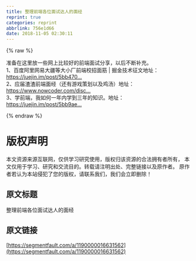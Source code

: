 ```yaml
---
title: 整理前端各位面试达人的面经
reprint: true
categories: reprint
abbrlink: 756e1d66
date: 2018-11-05 02:30:11
---
```


{% raw %}
<p>&#x51C6;&#x5907;&#x5728;&#x8FD9;&#x91CC;&#x653E;&#x4E00;&#x4E9B;&#x7F51;&#x4E0A;&#x6BD4;&#x8F83;&#x597D;&#x7684;&#x524D;&#x7AEF;&#x9762;&#x8BD5;&#x5206;&#x4EAB;&#xFF0C;&#x4EE5;&#x540E;&#x4E0D;&#x65AD;&#x8865;&#x5145;&#x3002;<br>1&#x3001;&#x767E;&#x5EA6;&#x963F;&#x91CC;&#x7F51;&#x6613;&#x5927;&#x7586;&#x7B49;&#x5927;&#x5C0F;&#x5382;&#x524D;&#x7AEF;&#x6821;&#x62DB;&#x9762;&#x7B4B; | &#x6398;&#x91D1;&#x6280;&#x672F;&#x5F81;&#x6587;&#x5730;&#x5740;&#xFF1A;<a href="https://juejin.im/post/5bb470295188255c5e66f88f" rel="nofollow noreferrer" target="_blank">https://juejin.im/post/5bb470...</a><br>2&#x3001;&#x5E94;&#x5C4A;&#x6E23;&#x6E23;&#x524D;&#x7AEF;&#x9762;&#x7ECF;&#xFF08;&#x8FD8;&#x6709;&#x6E38;&#x620F;&#x7B56;&#x5212;&#x4EE5;&#x53CA;&#x9E21;&#x6C64;&#xFF09;&#x5730;&#x5740;&#xFF1A;<a href="https://www.nowcoder.com/discuss/83804?type=0&amp;order=0&amp;pos=10&amp;page=1" rel="nofollow noreferrer" target="_blank">https://www.nowcoder.com/disc...</a><br>3&#x3001;&#x5B66;&#x524D;&#x7AEF;&#xFF0C;&#x6211;&#x5982;&#x4F55;&#x4E00;&#x5E74;&#x5185;&#x5B66;&#x5230;&#x4E09;&#x5E74;&#x7684;&#x77E5;&#x8BC6;&#x3002;&#x5730;&#x5740;&#xFF1A;<a href="https://juejin.im/post/5bb9aed1e51d451a3f4c3923" rel="nofollow noreferrer" target="_blank">https://juejin.im/post/5bb9ae...</a></p>
{% endraw %}

# 版权声明
本文资源来源互联网，仅供学习研究使用，版权归该资源的合法拥有者所有，
本文仅用于学习、研究和交流目的。转载请注明出处、完整链接以及原作者。
原作者若认为本站侵犯了您的版权，请联系我们，我们会立即删除！

## 原文标题
整理前端各位面试达人的面经

## 原文链接
[https://segmentfault.com/a/1190000016631562](https://segmentfault.com/a/1190000016631562)

